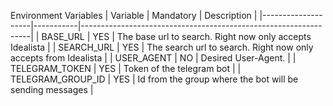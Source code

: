 Environment Variables
| Variable           | Mandatory | Description                                                     |
|--------------------|-----------|-----------------------------------------------------------------|
| BASE_URL           | YES       | The base url to search. Right now only accepts Idealista        |
| SEARCH_URL         | YES       | The search url to search. Right now only accepts from Idealista |
| USER_AGENT         | NO        | Desired User-Agent.                                             |
| TELEGRAM_TOKEN     | YES       | Token of the telegram bot                                       |
| TELEGRAM_GROUP_ID  | YES       | Id from the group where the bot will be sending messages        |